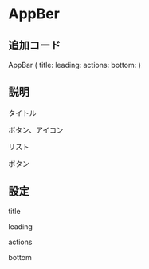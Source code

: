 # AppBer

## 追加コード

AppBar
(
    title:
    leading:
    actions:
    bottom:
)

## 説明

タイトル

ボタン、アイコン

リスト

ボタン

## 設定

title

leading

actions

bottom